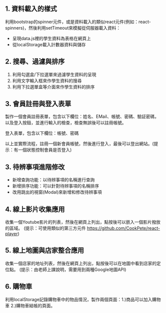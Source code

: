 ## 1. 資料載入的樣式

利用bootstrap的spinner元件，或是資料載入的類似react元件(例如：react-spinners)，然後利用setTimeout來模擬從伺服器載入資料：

- 呈現data.js裡的學生資料為表格在網頁上
- 從localStorage載入計數器資料與儲存

## 2. 搜尋、過濾與排序

1. 利用勾選盒/下拉選單來過濾學生資料的呈現
2. 利用文字輸入框來作學生資料的搜尋
3. 利用下拉選單盒等介面來作學生資料的排序

## 3. 會員註冊與登入表單

製作一個會員註冊表單，包含以下欄位：姓名、EMail、帳號、密碼、驗証密碼，以及登入按鈕，並進行輸入的檢查，檢查無誤後可以註冊帳號。

登入表單，包含以下欄位：帳號、密碼

以上並實際流程，註冊一個新會員帳號，然後進行登入，最後可以登出網站。(提示：有一個狀態控制會員是否登入)

## 3. 待辨事項進階修改

- 新增查詢功能：以待辨事項的名稱進行查詢
- 新增排序功能：可以針對待辨事項的名稱排序
- 改用跳出的視窗(Modal)來新增和修改待辨事項

## 4. 線上影片收集應用

收集一個Youtube影片的列表，然後在網頁上列出，點按後可以嵌入一個影片撥放的區域。
(提示：可使用類似的第三方元件 https://github.com/CookPete/react-player)

## 5. 線上地圖與店家整合應用

收集一個店家的地址列表，然後在網頁上列出，點按後可以在地圖中看到店家的定位點。
(提示：由老師上課說明，需要用到兩種Google地圖API)

## 6. 購物車

利用localStorage記錄購物車中的物品情況，製作兩個頁面：1.)商品可以加入購物車 2.)購物車結帳的頁面。
